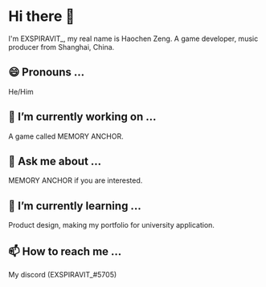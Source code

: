 # Hi there 👋

I'm EXSPIRAVIT_, my real name is Haochen Zeng. A game developer, music producer from Shanghai, China.

## 😄 Pronouns ...

He/Him

## 🔭 I’m currently working on ...

A game called MEMORY ANCHOR.

## 💬 Ask me about ...

MEMORY ANCHOR if you are interested.

## 🌱 I’m currently learning ...

Product design, making my portfolio for university application.

## 📫 How to reach me ...

My discord (EXSPIRAVIT_#5705)
